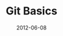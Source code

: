 ---
layout:       talk
title:        "Git Basics"
location:     "Magee College, Derry"
date:         2012-06-08
presentation: "https://speakerdeck.com/u/kouphax/p/git-basics"
---
